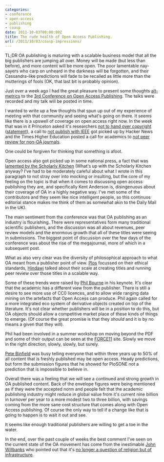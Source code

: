 ```yaml
---
categories:
- conference
- open-access
- publishing
- coasp
date: 2011-10-03T00:00:00Z
title: The rude health of Open Access Publishing.
url: /2011/10/03/coasp-impressions/
---
```


TL;DR OA publishing is maturing with a scalable business model that all the big publishers are jumping all over. Money will be made (but less than before), and more content will be more open. The poor lamentable nay-sayers who carp on unheard in the darkness will be forgotten, and their Cassandra-like predictions will fade to be recalled as little more than the mutterings of fools (OK, that last bit is probably opinion).

Just over a week ago I had the great pleasure to present some thoughts [alt-metrics][am] to the [3rd Conference on Open Access Publishing][coasp]. The talks were recorded and my talk will be posted in time. 

I wanted to write up a few thoughts that spun up out of my experience of meeting with that community and seeing what's going on there. 
It seems like there is a upswell of coverage on open access right now. In the week that was in it Princeton asked it's researchers [not to hand over copyright][poa] ([statement][poapr]), a call to [not publish with IEEE][hn] got picked up by Hacker News and the Times Higher Education posted a call for academics to [not peer review for non-OA journals][th]. 

One could be forgiven for thinking that something is afoot. 

Open access also got picked up in some national press, a fact that was [lamented by the Scholarly Kitchen][sc] (What's up with the Scholarly Kitchen anyway? I've had to be moderately careful about what I wrote in this paragraph to not stray over into mocking or insulting, but the core of my feeling on the topic is that when it comes to discussing open access publishing they are, and specifically Kent Anderson is, disingenuous about their coverage of OA in a highly negative way. I've met some of the contributors and they seem like nice intelligent people, so this continuos editorial stance makes me think of them as somewhat akin to the Daily Mail in the UK). 

The main sentiment from the conference was that OA publishing as an industry is flourishing. There were representatives form many traditional scientific publishers, and the discussion was all about revenues, peer review models and the enormous growth that all of these titles were seeing in submissions. The biggest point of discussion over the few days of the conference was about the rise of the megajournal, more of which in a subsequent post. 

What as also very clear was the diversity of philosophical approach to what OA meant from a publisher point of view. [Plos][plos] focussed on their ethical standards, [Hindawi][hin] talked about their scale at creating titles and running peer review over those titles in a scalable way.

Some of these trends were raised by [Phil Bourne][pb] in his keynote. It's clear that the academic has a different view from the publisher. There is still a desire to see more use of CC0 licences, and to allow wide ranging data mining on the artefacts that Open Access can produce. Phil again called for a more integrated eco system of derivative objects created on top of the literature. It's not clear whether publishers will be in a position to do this, but OA objects should allow a competitive market place of these kinds of things to emerge. (Of course the great promise is that they _should_ and it is by no means a given that they will).

Phil had been involved in a summer workshop on moving beyond the PDF and some of their output can be seen at the [FORCE11][f11] site. Slowly we move in the right direction, slowly, slowly, but surely.

[Pete Binfield][pbin] was busy telling everyone that within three years up to 50% of all content that is freshly published may be open access. Heady predictions, but form the submission figures that he showed for PloSONE not a prediction that is impossible to believe in.

Overall there was a feeling that we will see a continued and strong growth in OA published content. Back of the envelope figures were being mentioned as if they were the accepted norm and people felt that the academic publishing industry might reduce in global value from it's current nine billion in turnover per year to a more modest two to three billion, with savings coming from the more sane cost structure that comes along with Open Access publishing. Of course the only way to tell if a change like that is going to happen is to wait it out and see.

It seems like enough traditional publishers are willing to get a toe in the water.

In the end, over the past couple of weeks the best comment I've seen on the current state of the OA movement has come from the inestimable [John Willbanks][jw] who pointed out that it's [no longer a question of religion but of infrastructure][oainr]. 


[am]: http://altmetrics.org/manifesto/
[coasp]: http://www.oaspa.org/coasp/
[f11]: https://sites.google.com/site/futureofresearchcommunications/force11-tools-framework
[pb]: http://www.sdsc.edu/~bourne/
[plos]: http://www.plos.org/publications/journals/
[hin]: http://www.hindawi.com/ 
[pbin]: https://twitter.com/#!/p_binfield
[core]: http://core.kmi.open.ac.uk/search
[sc]: http://scholarlykitchen.sspnet.org/2011/09/22/london-calling-open-access-pr-wends-its-way-from-london-into-a-major-us-newspaper/
[oainr]: http://del-fi.org/post/10561649700/open-access-is-infrastructure-not-religion
[poa]: http://theconversation.edu.au/princeton-bans-academics-from-handing-all-copyright-to-journal-publishers-3596
[poapr]: https://docs.google.com/viewer?url=http%3A%2F%2Fwww.cs.princeton.edu%2F~appel%2Fopen-access-report.pdf
[th]: http://www.timeshighereducation.co.uk/story.asp?sectioncode=26&storycode=417576&c=1
[hn]: http://cr.yp.to/writing/ieee.html
[jw]: http://del-fi.org/jtw


<object width="560" height="315"><param name="movie" value="http://www.youtube.com/v/GMIY_4t-DR0?version=3&amp;hl=en_US"></param><param name="allowFullScreen" value="true"></param><param name="allowscriptaccess" value="always"></param><embed src="http://www.youtube.com/v/GMIY_4t-DR0?version=3&amp;hl=en_US" type="application/x-shockwave-flash" width="560" height="315" allowscriptaccess="always" allowfullscreen="true"></embed></object>
